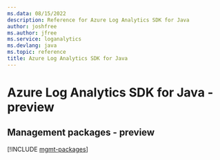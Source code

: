 ```yaml
---
ms.data: 08/15/2022
description: Reference for Azure Log Analytics SDK for Java
author: joshfree
ms.author: jfree
ms.service: loganalytics
ms.devlang: java
ms.topic: reference
title: Azure Log Analytics SDK for Java
---
```

# Azure Log Analytics SDK for Java - preview

## Management packages - preview
[!INCLUDE [mgmt-packages](log-analytics-mgmt-index.md)]